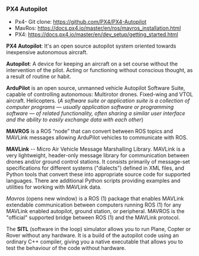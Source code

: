### PX4 Autopilot

- Px4- Git clone: https://github.com/PX4/PX4-Autopilot
- MavRos: https://docs.px4.io/master/en/ros/mavros_installation.html
- PX4: https://docs.px4.io/master/en/dev_setup/getting_started.html

**PX4 Autopilot**: It's an open source autopilot system oriented towards inexpensive autonomous aircraft.

**Autopilot**: A device for keeping an aircraft on a set course without the intervention of the pilot. Acting or functioning without conscious thought,
as a result of routine or habit.

**ArduPilot** is an open source, unmanned vehicle Autopilot Software Suite, capable of controlling autonomous: Multirotor drones. Fixed-wing and VTOL aircraft. 
Helicopters.
(_A software suite or application suite is a collection of computer programs — usually application software or programming software — of related functionality, 
often sharing a similar user interface and the ability to easily exchange data with each other_)

**MAVROS** is a ROS “node” that can convert between ROS topics and MAVLink messages allowing ArduPilot vehicles to communicate with ROS.

**MAVLink** -- Micro Air Vehicle Message Marshalling Library.
MAVLink is a very lightweight, header-only message library for communication between drones and/or ground control stations. It consists primarily of message-set specifications for different systems ("dialects") defined in XML files, and Python tools that convert these into appropriate source code for supported languages. There are additional Python scripts providing examples and utilities for working with MAVLink data.

_Mavros_ (opens new window) is a ROS (1) package that enables MAVLink extendable communication between computers running ROS (1) for any MAVLink enabled autopilot, ground station, or peripheral. MAVROS is the "official" supported bridge between ROS (1) and the MAVLink protocol.

The **SITL** (software in the loop) simulator allows you to run Plane, Copter or Rover without any hardware. It is a build of the autopilot code using an ordinary C++ compiler, giving you a native executable that allows you to test the behaviour of the code without hardware.
